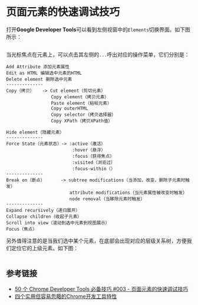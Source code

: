 # 页面元素的快速调试技巧

打开**Google Developer Tools**可以看到左侧视窗中的`Elements`切换界面。如下图所示：

<img :src="$withBase('/images/tools/google-developer-tools/switch-elements-pannel.png')" alt="">

当光标焦点在元素上，可以点击其左侧的`...`呼出对应的操作菜单，它们分别是：

```text
Add Attribute 添加元素属性
Edit as HTML 编辑选中元素的HTML
Delete element 删除选中元素
--------------
Copy（拷贝）   -> Cut element（剪切元素）
                 Copy element（拷贝元素）
                 Paste element（粘帖元素）
                 Copy outerHTML
                 Copy selector（拷贝选择器）
                 Copy XPath（拷贝XPath值）

Hide element（隐藏元素）
--------------
Force State（元素状态）-> :active（激活）
                         :hover（悬浮）
                         :focus（获得焦点）
                         :visited（浏览过）
                         :focus-within（）
--------------
Break on（断点）      -> subtree modifications（当添加，改变，删除子元素时触发）
                        attribute modifications（当元素属性被改变时触发）
                        node removal（当移除元素时触发）
--------------
Expand recursively（递归展开）
Collapse children（收起子元素）
Scroll into view（滚动到选中元素到视图展示）
Focus（焦点）
```

另外值得注意的是当我们选中某个元素，在底部会出现对应的层级关系树，方便我们定位它的上级元素。如下图：

<img :src="$withBase('/images/tools/google-developer-tools/switch-elements-pannel-element-tree.png')" alt="">

## 参考链接

* [50 个 Chrome Developer Tools 必备技巧 #003 - 页面元素的快速调试技巧](https://www.youtube.com/watch?v=WGe5RDXPh9A&index=3&list=PLXbU-2B80FvBhAYNx8qqx6gaNSKX9HlCm)
* [四个实用但容易忽略的Chrome开发工具特性](https://segmentfault.com/a/1190000000370378)
